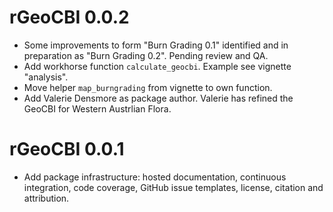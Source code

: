 # rGeoCBI 0.0.2

* Some improvements to form "Burn Grading 0.1" identified and in preparation
  as "Burn Grading 0.2". Pending review and QA.
* Add workhorse function `calculate_geocbi`. Example see vignette "analysis".
* Move helper `map_burngrading` from vignette to own function.
* Add Valerie Densmore as package author. Valerie has refined the GeoCBI for
  Western Austrlian Flora.

# rGeoCBI 0.0.1

* Add package infrastructure: hosted documentation, continuous integration,
  code coverage, GitHub issue templates, license, citation and attribution.
